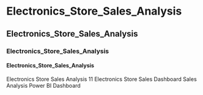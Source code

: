 # Electronics_Store_Sales_Analysis 
## Electronics_Store_Sales_Analysis 
### Electronics_Store_Sales_Analysis 
#### Electronics_Store_Sales_Analysis 

Electronics Store Sales Analysis 11
Electronics Store Sales Dashboard
Sales Analysis Power BI Dashboard
